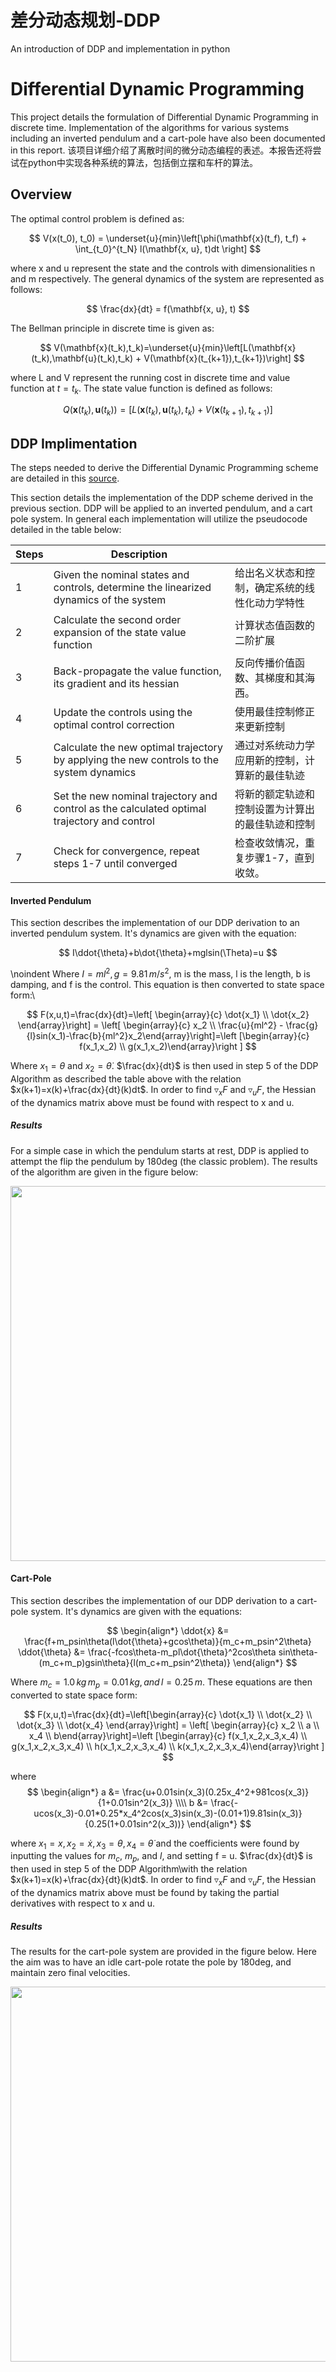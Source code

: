 # 差分动态规划-DDP

An introduction of DDP and implementation in python

# Differential Dynamic Programming

This project details the formulation of Differential Dynamic Programming in discrete time. Implementation of the algorithms for various systems including an inverted pendulum and a cart-pole have also been documented in this report. 
该项目详细介绍了离散时间的微分动态编程的表述。本报告还将尝试在python中实现各种系统的算法，包括倒立摆和车杆的算法。

## Overview

The optimal control problem is defined as: 

$$
    V(x(t_0), t_0) = \underset{u}{min}\left[\phi(\mathbf{x}(t_f), t_f) + \int_{t_0}^{t_N} l(\mathbf{x, u}, t)dt \right]
$$

where x and u represent the state and the controls with dimensionalities n and m respectively.  The general dynamics of the system are represented as follows: 

$$
    \frac{dx}{dt} = f(\mathbf{x, u}, t)
$$

The Bellman principle in discrete time is given as: 

$$
V(\mathbf{x}(t_k),t_k)=\underset{u}{min}\left[L(\mathbf{x}(t_k),\mathbf{u}(t_k),t_k) + V(\mathbf{x}(t_{k+1}),t_{k+1})\right]
$$

where L and V represent the running cost in discrete time and value function at $t= t_k$. The state value function is defined as follows: 

$$
Q(\mathbf{x}(t_k), \mathbf{u}(t_k)) =  \left[L(\mathbf{x}(t_k),\mathbf{u}(t_k),t_k) + V(\mathbf{x}(t_{k+1}),t_{k+1})\right]
$$

## DDP Implimentation

The steps needed to derive the Differential Dynamic Programming scheme are detailed in this [source](https://ieeexplore.ieee.org/document/5530971).

This section details the implementation of the DDP scheme derived in the previous section. DDP will be applied to an inverted pendulum, and a cart pole system. In general each implementation will utilize the  pseudocode detailed in the table below: 

| Steps | Description                                                  | |
| ----- | ------------------------------------------------------------ |------------------------------------------------|
| 1     | Given the nominal states and controls, determine the linearized dynamics of the system |给出名义状态和控制，确定系统的线性化动力学特性 |
| 2     | Calculate the second order expansion of the state value function |计算状态值函数的二阶扩展|
| 3     | Back-propagate the value function, its gradient and its hessian | 反向传播价值函数、其梯度和其海西。|
| 4     | Update the controls using the optimal control correction     | 使用最佳控制修正来更新控制 |
| 5     | Calculate the new optimal trajectory by applying the new controls to the system dynamics | 通过对系统动力学应用新的控制，计算新的最佳轨迹|
| 6     | Set the new nominal trajectory and control as the calculated optimal trajectory and control | 将新的额定轨迹和控制设置为计算出的最佳轨迹和控制|
| 7     | Check for convergence, repeat steps 1-7 until converged      |  检查收敛情况，重复步骤1-7，直到收敛。|


#### Inverted Pendulum 

This section describes the implementation of our DDP derivation to an inverted pendulum system. It's dynamics are given with the equation: 

$$
I\ddot{\theta}+b\dot{\theta}+mglsin(\Theta)=u
$$

\noindent Where $I=ml^2,\,g=9.81\,m/s^2$, m is the mass, l is the length, b is damping, and f is the control. This equation is then converted to state space form:\\

$$
F(x,u,t)=\frac{dx}{dt}=\left[ \begin{array}{c} \dot{x_1} \\ \dot{x_2} \end{array}\right] = \left[ \begin{array}{c} x_2 \\ \frac{u}{ml^2} - \frac{g}{l}sin(x_1)-\frac{b}{ml^2}x_2\end{array}\right]=\left [\begin{array}{c} f(x_1,x_2) \\ g(x_1,x_2)\end{array}\right ]
$$

Where $x_1=\theta$ and $x_2=\dot{\theta}$. $\frac{dx}{dt}$ is then used in step 5 of the DDP Algorithm as described the table above with the relation $x(k+1)=x(k)+\frac{dx}{dt}(k)dt$. In order to find $\triangledown_xF$ and $\triangledown_uF$, the Hessian of the dynamics matrix above must be found with respect to x and u. 

##### Results 

For a simple case in which the pendulum starts at rest, DDP is applied to attempt the flip the pendulum by 180deg (the classic problem). The results of the algorithm are given in the figure below: 

 <img src="./invertedPendulum/results.png" width="600">


#### Cart-Pole 

This section describes the implementation of our DDP derivation to a cart-pole system. It's dynamics are given with the equations: 

$$
\begin{align*}
\ddot{x} &= \frac{f+m_psin\theta(l\dot{\theta}+gcos\theta)}{m_c+m_psin^2\theta}  
\ddot{\theta} &= \frac{-fcos\theta-m_pl\dot{\theta}^2cos\theta sin\theta-(m_c+m_p)gsin\theta}{l(m_c+m_psin^2\theta)}
\end{align*}
$$

Where $m_c=1.0\,kg\, m_p=0.01\,kg,\,and\,l=0.25\,m$. These equations are then converted to state space form:

$$
F(x,u,t)=\frac{dx}{dt}=\left[\begin{array}{c} \dot{x_1} \\ \dot{x_2} \\ \dot{x_3} \\ \dot{x_4} \end{array}\right] = \left[ \begin{array}{c}  x_2 \\ a \\ x_4 \\ b\end{array}\right]=\left [\begin{array}{c} f(x_1,x_2,x_3,x_4) \\ g(x_1,x_2,x_3,x_4) \\ h(x_1,x_2,x_3,x_4) \\ k(x_1,x_2,x_3,x_4)\end{array}\right ]
$$

where 
$$
\begin{align*}
a &= \frac{u+0.01sin(x_3)(0.25x_4^2+981cos(x_3)}{1+0.01sin^2(x_3)} \\\\
b &= \frac{-ucos(x_3)-0.01*0.25*x_4^2cos(x_3)sin(x_3)-(0.01+1)9.81sin(x_3)}{0.25(1+0.01sin^2(x_3))}
\end{align*} 
$$

where $x_1=x,\,x_2=\dot{x},\,x_3=\theta,\,x_4=\dot{\theta}$ and the coefficients were found by inputting the values for $m_c$, $m_p$, and $l$, and setting f = u. $\frac{dx}{dt}$ is then used in step 5 of the DDP Algorithm\with the relation $x(k+1)=x(k)+\frac{dx}{dt}(k)dt$. In order to find $\triangledown_xF$ and $\triangledown_uF$, the Hessian of the dynamics matrix above must be found by taking the partial derivatives with respect to x and u. 

##### Results 

The results for the cart-pole system are provided in the figure below. Here the aim was to have an idle cart-pole rotate the pole by 180deg, and maintain zero final velocities. 

 <img src="./cartPole/results.png" width="600">
